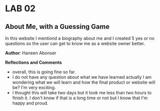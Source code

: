 # LAB 02 

## About Me, with a Guessing Game  
In this website I mentiond a biography about me and I created 5 yes or no questions so the user can get to know me as a website owner better.


**Author**: Haneen Abonser

**Reflections and Comments**
- overall, this is going fine so far.
- I do not have any question about what we have learned actually I am wondering what we will learn and how the final product or website will be? I'm very exciting.
- I thought this will take two days but it took me less than two hours to finish it. I don't know if that is a long time or not but I know that I'm happy and proud.  